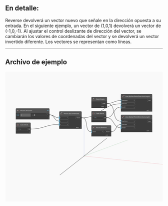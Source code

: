 ## En detalle:
Reverse devolverá un vector nuevo que señale en la dirección opuesta a su entrada. En el siguiente ejemplo, un vector de (1,0,1) devolverá un vector de (-1,0,-1). Al ajustar el control deslizante de dirección del vector, se cambiarán los valores de coordenadas del vector y se devolverá un vector invertido diferente. Los vectores se representan como líneas.
___
## Archivo de ejemplo

![Reverse](./Autodesk.DesignScript.Geometry.Vector.Reverse_img.jpg)

